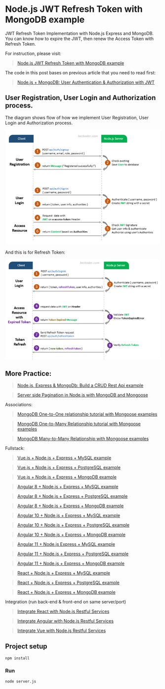 # Node.js JWT Refresh Token with MongoDB example
JWT Refresh Token Implementation with Node.js Express and MongoDB. You can know how to expire the JWT, then renew the Access Token with Refresh Token.

For instruction, please visit:
> [Node.js JWT Refresh Token with MongoDB example](https://bezkoder.com/jwt-refresh-token-node-js-mongodb/)

The code in this post bases on previous article that you need to read first:
> [Node.js + MongoDB: User Authentication & Authorization with JWT](https://bezkoder.com/node-js-mongodb-auth-jwt/)

## User Registration, User Login and Authorization process.

The diagram shows flow of how we implement User Registration, User Login and Authorization process.

![jwt-token-authentication-node-js-example-flow](jwt-token-authentication-node-js-example-flow.png)

And this is for Refresh Token:

![jwt-refresh-token-node-js-example-flow](jwt-refresh-token-node-js-example-flow.png)

## More Practice:
> [Node.js, Express & MongoDb: Build a CRUD Rest Api example](https://bezkoder.com/node-express-mongodb-crud-rest-api/)

> [Server side Pagination in Node.js with MongoDB and Mongoose](https://bezkoder.com/node-js-mongodb-pagination/)

Associations:
> [MongoDB One-to-One relationship tutorial with Mongoose examples](https://bezkoder.com/mongoose-one-to-one-relationship-example/)

> [MongoDB One-to-Many Relationship tutorial with Mongoose examples](https://bezkoder.com/mongoose-one-to-many-relationship/)

> [MongoDB Many-to-Many Relationship with Mongoose examples](https://bezkoder.com/mongodb-many-to-many-mongoose/)

Fullstack:
> [Vue.js + Node.js + Express + MySQL example](https://bezkoder.com/vue-js-node-js-express-mysql-crud-example/)

> [Vue.js + Node.js + Express + PostgreSQL example](https://bezkoder.com/vue-node-express-postgresql/)

> [Vue.js + Node.js + Express + MongoDB example](https://bezkoder.com/vue-node-express-mongodb-mevn-crud/)

> [Angular 8 + Node.js + Express + MySQL example](https://bezkoder.com/angular-node-express-mysql/)

> [Angular 8 + Node.js + Express + PostgreSQL example](https://bezkoder.com/angular-node-express-postgresql/)

> [Angular 8 + Node.js + Express + MongoDB example](https://bezkoder.com/angular-mongodb-node-express/)

> [Angular 10 + Node.js + Express + MySQL example](https://bezkoder.com/angular-10-node-js-express-mysql/)

> [Angular 10 + Node.js + Express + PostgreSQL example](https://bezkoder.com/angular-10-node-express-postgresql/)

> [Angular 10 + Node.js + Express + MongoDB example](https://bezkoder.com/angular-10-mongodb-node-express/)

> [Angular 11 + Node.js Express + MySQL example](https://bezkoder.com/angular-11-node-js-express-mysql/)

> [Angular 11 + Node.js + Express + PostgreSQL example](https://bezkoder.com/angular-11-node-js-express-postgresql/)

> [Angular 11 + Node.js + Express + MongoDB example](https://bezkoder.com/angular-11-mongodb-node-js-express/)

> [React + Node.js + Express + MySQL example](https://bezkoder.com/react-node-express-mysql/)

> [React + Node.js + Express + PostgreSQL example](https://bezkoder.com/react-node-express-postgresql/)

> [React + Node.js + Express + MongoDB example](https://bezkoder.com/react-node-express-mongodb-mern-stack/)

Integration (run back-end & front-end on same server/port)
> [Integrate React with Node.js Restful Services](https://bezkoder.com/integrate-react-express-same-server-port/)

> [Integrate Angular with Node.js Restful Services](https://bezkoder.com/integrate-angular-10-node-js/)

> [Integrate Vue with Node.js Restful Services](https://bezkoder.com/serve-vue-app-express/)

## Project setup
```
npm install
```

### Run
```
node server.js
```
